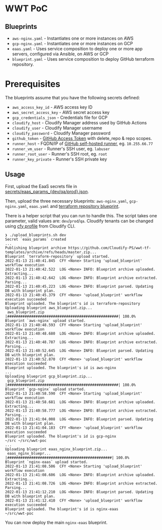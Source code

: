 # WWT PoC

## Blueprints

* `aws-nginx.yaml` - Instantiates one or more instances on AWS
* `gcp-nginx.yaml` - Instantiates one or more instances on GCP
* `eaas.yaml` - Uses service composition to deploy one or more app servers, configured via Ansible, on AWS or GCP
* `blueprint.yaml` - Uses service composition to deploy GitHub terraform repository.

# Prerequisites

The blueprints assume that you have the following secrets defined:

* `aws_access_key_id` - AWS access key ID
* `aws_secret_access_key` - AWS secret access key
* `gcp_credentials_json` - Credentials file for GCP
* `cloudify_host` - Cloudify Manager address used by GitHub Actions 
* `cloudify_user` - Cloudify Manager username
* `cloudify_password` - Cloudify Manager password
* `github_token` - [GitHub Access Token](https://docs.github.com/en/authentication/keeping-your-account-and-data-secure/creating-a-personal-access-token) with delete_repo & repo scopes.
* `runner_host` - FQDN/IP of [GitHub self-hosted runner](https://docs.github.com/en/actions/hosting-your-own-runners/about-self-hosted-runners), eg. `10.255.66.77`
* `runner_vm_user` - Runner's SSH user, eg. `labuser`
* `runner_root_user` - Runner's SSH root, eg. `root`
* `runner_key_private` - Runner's SSH private key
## Usage

First, upload the EaaS secrets file in [secrets/eaas_params_{dev/qa/prod}.json](./secrets/eaas_params_dev.json).

Then, upload the three necessary blueprints: `aws-nginx.yaml`, `gcp-nginx.yaml`, `eaas.yaml` and [terraform repository blueprint](https://github.com/Cloudify-PS/wwt-tf-templates/blob/master/blueprint.yaml).

There is a helper script that you can run to handle this. The script takes one parameter, valid values are:  `dev`/`prod`/`qa`. Cloudify tenants can be changed using [cfy profile](https://docs.cloudify.co/latest/cli/maint_cli/profiles/) from Cloudify CLI.

```
❯ ./upload_blueprints.sh dev
Secret `eaas_params` created
...
Publishing blueprint archive https://github.com/Cloudify-PS/wwt-tf-templates/archive/refs/heads/master.zip...
Blueprint `terraform-repository` upload started.
2022-01-13 21:40:41.845  CFY <None> Starting 'upload_blueprint' workflow execution
2022-01-13 21:40:42.522  LOG <None> INFO: Blueprint archive uploaded. Extracting...
2022-01-13 21:40:42.642  LOG <None> INFO: Blueprint archive extracted. Parsing...
2022-01-13 21:40:45.223  LOG <None> INFO: Blueprint parsed. Updating DB with blueprint plan.
2022-01-13 21:40:45.379  CFY <None> 'upload_blueprint' workflow execution succeeded
Blueprint uploaded. The blueprint's id is terraform-repository
Uploading blueprint aws_blueprint.zip...
 aws_blueprint.zip |###################################################| 100.0%
Blueprint `aws-nginx` upload started.
2022-01-13 21:40:48.593  CFY <None> Starting 'upload_blueprint' workflow execution
2022-01-13 21:40:48.680  LOG <None> INFO: Blueprint archive uploaded. Extracting...
2022-01-13 21:40:48.787  LOG <None> INFO: Blueprint archive extracted. Parsing...
2022-01-13 21:40:52.645  LOG <None> INFO: Blueprint parsed. Updating DB with blueprint plan.
2022-01-13 21:40:52.870  CFY <None> 'upload_blueprint' workflow execution succeeded
Blueprint uploaded. The blueprint's id is aws-nginx
...
Uploading blueprint gcp_blueprint.zip...
 gcp_blueprint.zip |###################################################| 100.0%
Blueprint `gcp-nginx` upload started.
2022-01-13 21:40:58.590  CFY <None> Starting 'upload_blueprint' workflow execution
2022-01-13 21:40:58.681  LOG <None> INFO: Blueprint archive uploaded. Extracting...
2022-01-13 21:40:58.777  LOG <None> INFO: Blueprint archive extracted. Parsing...
2022-01-13 21:41:04.008  LOG <None> INFO: Blueprint parsed. Updating DB with blueprint plan.
2022-01-13 21:41:04.183  CFY <None> 'upload_blueprint' workflow execution succeeded
Blueprint uploaded. The blueprint's id is gcp-nginx
~/src ~/src/wwt-poc
...
Uploading blueprint eaas_nginx_blueprint.zip...
 eaas_nginx_bluepr... |################################################| 100.0%
Blueprint `nginx-eaas` upload started.
2022-01-13 21:41:08.506  CFY <None> Starting 'upload_blueprint' workflow execution
2022-01-13 21:41:08.606  LOG <None> INFO: Blueprint archive uploaded. Extracting...
2022-01-13 21:41:08.726  LOG <None> INFO: Blueprint archive extracted. Parsing...
2022-01-13 21:41:12.210  LOG <None> INFO: Blueprint parsed. Updating DB with blueprint plan.
2022-01-13 21:41:12.410  CFY <None> 'upload_blueprint' workflow execution succeeded
Blueprint uploaded. The blueprint's id is nginx-eaas
~/src/wwt-poc
```

You can now deploy the main `nginx-eaas` blueprint.